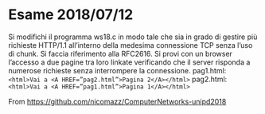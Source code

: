 # Esame 2018/07/12

Si modifichi il programma ​ws18.c in modo tale che sia in grado di gestire più richieste HTTP/1.1 all’interno della
medesima connessione TCP senza l’uso di chunk.
Si faccia riferimento alla ​RFC2616​.
Si provi con un browser l’accesso a due pagine tra loro linkate verificando che il server risponda a numerose
richieste senza interrompere la connessione.
pag1.html:
`<html>Vai a <A HREF=”pag2.html”>Pagina 2</A></html>`
pag2.html:
`<html>Vai a <A HREF=”pag1.html”>Pagina 1</A></html>`

From https://github.com/nicomazz/ComputerNetworks-unipd2018
